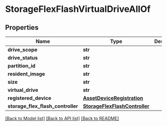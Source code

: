 # StorageFlexFlashVirtualDriveAllOf

## Properties
Name | Type | Description | Notes
------------ | ------------- | ------------- | -------------
**drive_scope** | **str** |  | [optional] 
**drive_status** | **str** |  | [optional] 
**partition_id** | **str** |  | [optional] 
**resident_image** | **str** |  | [optional] 
**size** | **str** |  | [optional] 
**virtual_drive** | **str** |  | [optional] 
**registered_device** | [**AssetDeviceRegistration**](.md) |  | [optional] 
**storage_flex_flash_controller** | [**StorageFlexFlashController**](.md) |  | [optional] 

[[Back to Model list]](../README.md#documentation-for-models) [[Back to API list]](../README.md#documentation-for-api-endpoints) [[Back to README]](../README.md)



